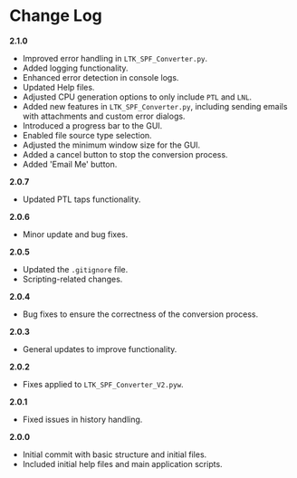 # Change Log

**2.1.0**

- Improved error handling in `LTK_SPF_Converter.py`.
- Added logging functionality.
- Enhanced error detection in console logs.
- Updated Help files.
- Adjusted CPU generation options to only include `PTL` and `LNL`.
- Added new features in `LTK_SPF_Converter.py`, including sending emails with attachments and custom error dialogs.
- Introduced a progress bar to the GUI.
- Enabled file source type selection.
- Adjusted the minimum window size for the GUI.
- Added a cancel button to stop the conversion process.
- Added 'Email Me' button.

**2.0.7**

- Updated PTL taps functionality.

**2.0.6**

- Minor update and bug fixes.

**2.0.5**

- Updated the `.gitignore` file.
- Scripting-related changes.

**2.0.4**

- Bug fixes to ensure the correctness of the conversion process.

**2.0.3**

- General updates to improve functionality.

**2.0.2**

- Fixes applied to `LTK_SPF_Converter_V2.pyw`.

**2.0.1**

- Fixed issues in history handling.

**2.0.0**

- Initial commit with basic structure and initial files.
- Included initial help files and main application scripts.
